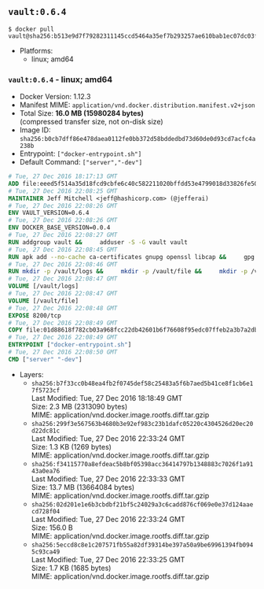 ## `vault:0.6.4`

```console
$ docker pull vault@sha256:b513e9d7f79282311145ccd5464a35ef7b293257ae610bab1ec07dc03faeb983
```

-	Platforms:
	-	linux; amd64

### `vault:0.6.4` - linux; amd64

-	Docker Version: 1.12.3
-	Manifest MIME: `application/vnd.docker.distribution.manifest.v2+json`
-	Total Size: **16.0 MB (15980284 bytes)**  
	(compressed transfer size, not on-disk size)
-	Image ID: `sha256:b0cb7dff86e478daea0112fe0bb372d58bddedbd73d60de0d93cd7acfc4a238b`
-	Entrypoint: `["docker-entrypoint.sh"]`
-	Default Command: `["server","-dev"]`

```dockerfile
# Tue, 27 Dec 2016 18:17:13 GMT
ADD file:eeed5f514a35d18fcd9cbfe6c40c582211020bffdd53e4799018d33826fe5067 in / 
# Tue, 27 Dec 2016 22:08:25 GMT
MAINTAINER Jeff Mitchell <jeff@hashicorp.com> (@jefferai)
# Tue, 27 Dec 2016 22:08:26 GMT
ENV VAULT_VERSION=0.6.4
# Tue, 27 Dec 2016 22:08:26 GMT
ENV DOCKER_BASE_VERSION=0.0.4
# Tue, 27 Dec 2016 22:08:27 GMT
RUN addgroup vault &&     adduser -S -G vault vault
# Tue, 27 Dec 2016 22:08:45 GMT
RUN apk add --no-cache ca-certificates gnupg openssl libcap &&     gpg --recv-keys 91A6E7F85D05C65630BEF18951852D87348FFC4C &&     mkdir -p /tmp/build &&     cd /tmp/build &&     wget https://releases.hashicorp.com/docker-base/${DOCKER_BASE_VERSION}/docker-base_${DOCKER_BASE_VERSION}_linux_amd64.zip &&     wget https://releases.hashicorp.com/docker-base/${DOCKER_BASE_VERSION}/docker-base_${DOCKER_BASE_VERSION}_SHA256SUMS &&     wget https://releases.hashicorp.com/docker-base/${DOCKER_BASE_VERSION}/docker-base_${DOCKER_BASE_VERSION}_SHA256SUMS.sig &&     gpg --batch --verify docker-base_${DOCKER_BASE_VERSION}_SHA256SUMS.sig docker-base_${DOCKER_BASE_VERSION}_SHA256SUMS &&     grep ${DOCKER_BASE_VERSION}_linux_amd64.zip docker-base_${DOCKER_BASE_VERSION}_SHA256SUMS | sha256sum -c &&     unzip docker-base_${DOCKER_BASE_VERSION}_linux_amd64.zip &&     cp bin/gosu bin/dumb-init /bin &&     wget https://releases.hashicorp.com/vault/${VAULT_VERSION}/vault_${VAULT_VERSION}_linux_amd64.zip &&     wget https://releases.hashicorp.com/vault/${VAULT_VERSION}/vault_${VAULT_VERSION}_SHA256SUMS &&     wget https://releases.hashicorp.com/vault/${VAULT_VERSION}/vault_${VAULT_VERSION}_SHA256SUMS.sig &&     gpg --batch --verify vault_${VAULT_VERSION}_SHA256SUMS.sig vault_${VAULT_VERSION}_SHA256SUMS &&     grep vault_${VAULT_VERSION}_linux_amd64.zip vault_${VAULT_VERSION}_SHA256SUMS | sha256sum -c &&     unzip -d /bin vault_${VAULT_VERSION}_linux_amd64.zip &&     cd /tmp &&     rm -rf /tmp/build &&     apk del gnupg openssl &&     rm -rf /root/.gnupg
# Tue, 27 Dec 2016 22:08:46 GMT
RUN mkdir -p /vault/logs &&     mkdir -p /vault/file &&     mkdir -p /vault/config &&     chown -R vault:vault /vault
# Tue, 27 Dec 2016 22:08:47 GMT
VOLUME [/vault/logs]
# Tue, 27 Dec 2016 22:08:47 GMT
VOLUME [/vault/file]
# Tue, 27 Dec 2016 22:08:48 GMT
EXPOSE 8200/tcp
# Tue, 27 Dec 2016 22:08:49 GMT
COPY file:01d88618f782cb03a968fcc22db42601b6f76608f95edc07ffeb2a3b7a2db58d in /usr/local/bin/docker-entrypoint.sh 
# Tue, 27 Dec 2016 22:08:49 GMT
ENTRYPOINT ["docker-entrypoint.sh"]
# Tue, 27 Dec 2016 22:08:50 GMT
CMD ["server" "-dev"]
```

-	Layers:
	-	`sha256:b7f33cc0b48ea4fb2f0745def58c25483a5f6b7aed5b41ce8f1cb6e17f5723cf`  
		Last Modified: Tue, 27 Dec 2016 18:18:49 GMT  
		Size: 2.3 MB (2313090 bytes)  
		MIME: application/vnd.docker.image.rootfs.diff.tar.gzip
	-	`sha256:299f3e567563b4680b3e92ef983c23b1dafc05220c4304526d20ec20d22dc81c`  
		Last Modified: Tue, 27 Dec 2016 22:33:24 GMT  
		Size: 1.3 KB (1269 bytes)  
		MIME: application/vnd.docker.image.rootfs.diff.tar.gzip
	-	`sha256:f34115770a8efdeac5b8bf05398acc36414797b1348883c7026f1a9143a0ea76`  
		Last Modified: Tue, 27 Dec 2016 22:33:33 GMT  
		Size: 13.7 MB (13664084 bytes)  
		MIME: application/vnd.docker.image.rootfs.diff.tar.gzip
	-	`sha256:02d201e1e6b3cbdbf21bf5c24029a3c6cadd876cf069e0e37d124aaecd728f04`  
		Last Modified: Tue, 27 Dec 2016 22:33:24 GMT  
		Size: 156.0 B  
		MIME: application/vnd.docker.image.rootfs.diff.tar.gzip
	-	`sha256:5eccd8c8e1c207571fb55a82df39314be397a50a9be69961394fb0945c93ca49`  
		Last Modified: Tue, 27 Dec 2016 22:33:25 GMT  
		Size: 1.7 KB (1685 bytes)  
		MIME: application/vnd.docker.image.rootfs.diff.tar.gzip
